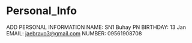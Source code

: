 # Personal_Info
ADD PERSONAL INFORMATION
NAME: SN1 Buhay PN
BIRTHDAY: 13 Jan 
EMAIL: jaebravo3@gmail.com
NUMBER: 09561908708